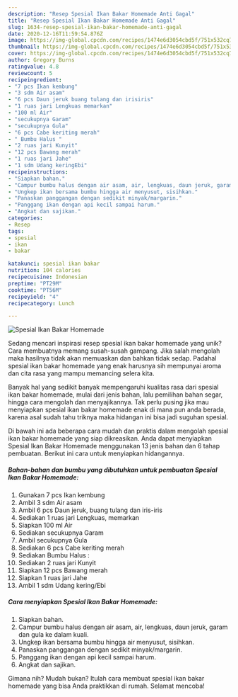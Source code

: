 ```yaml
---
description: "Resep Spesial Ikan Bakar Homemade Anti Gagal"
title: "Resep Spesial Ikan Bakar Homemade Anti Gagal"
slug: 1634-resep-spesial-ikan-bakar-homemade-anti-gagal
date: 2020-12-16T11:59:54.876Z
image: https://img-global.cpcdn.com/recipes/1474e6d3054cbd5f/751x532cq70/spesial-ikan-bakar-homemade-foto-resep-utama.jpg
thumbnail: https://img-global.cpcdn.com/recipes/1474e6d3054cbd5f/751x532cq70/spesial-ikan-bakar-homemade-foto-resep-utama.jpg
cover: https://img-global.cpcdn.com/recipes/1474e6d3054cbd5f/751x532cq70/spesial-ikan-bakar-homemade-foto-resep-utama.jpg
author: Gregory Burns
ratingvalue: 4.8
reviewcount: 5
recipeingredient:
- "7 pcs Ikan kembung"
- "3 sdm Air asam"
- "6 pcs Daun jeruk buang tulang dan irisiris"
- "1 ruas jari Lengkuas memarkan"
- "100 ml Air"
- "secukupnya Garam"
- "secukupnya Gula"
- "6 pcs Cabe keriting merah"
- " Bumbu Halus "
- "2 ruas jari Kunyit"
- "12 pcs Bawang merah"
- "1 ruas jari Jahe"
- "1 sdm Udang keringEbi"
recipeinstructions:
- "Siapkan bahan."
- "Campur bumbu halus dengan air asam, air, lengkuas, daun jeruk, garam dan gula ke dalam kuali."
- "Ungkep ikan bersama bumbu hingga air menyusut, sisihkan."
- "Panaskan panggangan dengan sedikit minyak/margarin."
- "Panggang ikan dengan api kecil sampai harum."
- "Angkat dan sajikan."
categories:
- Resep
tags:
- spesial
- ikan
- bakar

katakunci: spesial ikan bakar 
nutrition: 104 calories
recipecuisine: Indonesian
preptime: "PT29M"
cooktime: "PT56M"
recipeyield: "4"
recipecategory: Lunch

---
```



![Spesial Ikan Bakar Homemade](https://img-global.cpcdn.com/recipes/1474e6d3054cbd5f/751x532cq70/spesial-ikan-bakar-homemade-foto-resep-utama.jpg)

Sedang mencari inspirasi resep spesial ikan bakar homemade yang unik? Cara membuatnya memang susah-susah gampang. Jika salah mengolah maka hasilnya tidak akan memuaskan dan bahkan tidak sedap. Padahal spesial ikan bakar homemade yang enak harusnya sih mempunyai aroma dan cita rasa yang mampu memancing selera kita.

Banyak hal yang sedikit banyak mempengaruhi kualitas rasa dari spesial ikan bakar homemade, mulai dari jenis bahan, lalu pemilihan bahan segar, hingga cara mengolah dan menyajikannya. Tak perlu pusing jika mau menyiapkan spesial ikan bakar homemade enak di mana pun anda berada, karena asal sudah tahu triknya maka hidangan ini bisa jadi suguhan spesial.




Di bawah ini ada beberapa cara mudah dan praktis dalam mengolah spesial ikan bakar homemade yang siap dikreasikan. Anda dapat menyiapkan Spesial Ikan Bakar Homemade menggunakan 13 jenis bahan dan 6 tahap pembuatan. Berikut ini cara untuk menyiapkan hidangannya.

<!--inarticleads1-->

##### Bahan-bahan dan bumbu yang dibutuhkan untuk pembuatan Spesial Ikan Bakar Homemade:

1. Gunakan 7 pcs Ikan kembung
1. Ambil 3 sdm Air asam
1. Ambil 6 pcs Daun jeruk, buang tulang dan iris-iris
1. Sediakan 1 ruas jari Lengkuas, memarkan
1. Siapkan 100 ml Air
1. Sediakan secukupnya Garam
1. Ambil secukupnya Gula
1. Sediakan 6 pcs Cabe keriting merah
1. Sediakan  Bumbu Halus :
1. Sediakan 2 ruas jari Kunyit
1. Siapkan 12 pcs Bawang merah
1. Siapkan 1 ruas jari Jahe
1. Ambil 1 sdm Udang kering/Ebi




<!--inarticleads2-->

##### Cara menyiapkan Spesial Ikan Bakar Homemade:

1. Siapkan bahan.
1. Campur bumbu halus dengan air asam, air, lengkuas, daun jeruk, garam dan gula ke dalam kuali.
1. Ungkep ikan bersama bumbu hingga air menyusut, sisihkan.
1. Panaskan panggangan dengan sedikit minyak/margarin.
1. Panggang ikan dengan api kecil sampai harum.
1. Angkat dan sajikan.




Gimana nih? Mudah bukan? Itulah cara membuat spesial ikan bakar homemade yang bisa Anda praktikkan di rumah. Selamat mencoba!
